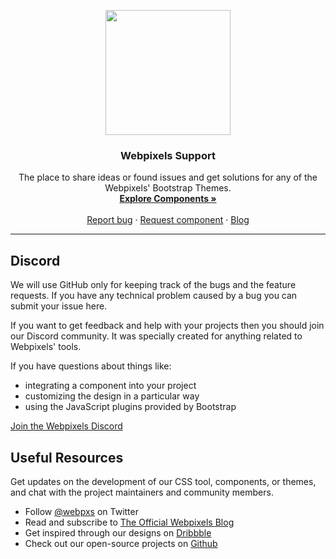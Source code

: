 <p align="center"><a href="https://webpixels.io/start" target="_blank"><img src="https://webpixels.s3.eu-central-1.amazonaws.com/public/github/logo.png" width="200" height=""></a></p>

<h3 align="center">Webpixels Support</h3>

<p align="center">
  The place to share ideas or found issues and get solutions for any of the Webpixels' Bootstrap Themes.
  <br>
  <a href="https://webpixels.io/components"><strong>Explore Components »</strong></a>
  <br>
  <br>
  <a href="https://github.com/webpixels/components-issues/issues/new?template=bug_report.md">Report bug</a>
  ·
  <a href="https://github.com/webpixels/components-issues/issues/new?template=feature_request.md">Request component</a>
  ·
  <a href="https://webpixels.io/blog/">Blog</a>
</p>

---

## Discord

We will use GitHub only for keeping track of the bugs and the feature requests. If you have any technical problem caused by a bug you can submit your issue here.

If you want to get feedback and help with your projects then you should join our Discord community. It was specially created for anything related to Webpixels' tools.

If you have questions about things like:

- integrating a component into your project
- customizing the design in a particular way
- using the JavaScript plugins provided by Bootstrap

[Join the Webpixels Discord](https://discord.gg/hQ9H4wKTSv)


## Useful Resources

Get updates on the development of our CSS tool, components, or themes, and chat with the project maintainers and community members.

- Follow [@webpxs](https://twitter.com/intent/user?screen_name=webpxs) on Twitter
- Read and subscribe to [The Official Webpixels Blog](https://webpixels.io/blog)
- Get inspired through our designs on [Dribbble](https://dribbble.com/webpixels)
- Check out our open-source projects on [Github](https://github.com/webpixels)
